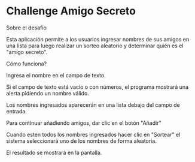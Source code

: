 <h1> Challenge Amigo Secreto</h1>

</h2> Sobre el desafio</h2>  


Esta aplicación permite a los usuarios ingresar nombres de sus amigos en una lista para luego realizar un sorteo aleatorio y determinar quién es el "amigo secreto". 
 

</h2> Cómo funciona?</h2>

Ingresa el nombre en el campo de texto. 

Si el campo de texto está vacío o con números, el programa mostrará una alerta pidiendo un nombre válido. 

Los nombres ingresados aparecerán en una lista debajo del campo de entrada. 

Para continuar añadiendo amigos, dar clic en el botón "Añadir" 

Cuando esten todos los nombres ingresados hacer clic en "Sortear" el sistema seleccionará uno de los nombres de forma aleatoria.

El resultado se mostrará en la pantalla.
